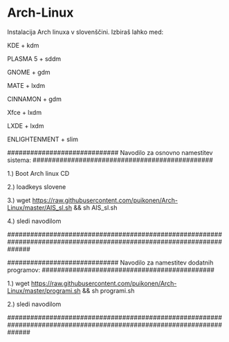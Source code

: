 # Arch-Linux

Instalacija Arch linuxa v slovenščini. Izbiraš lahko med:

KDE + kdm

PLASMA 5 + sddm

GNOME + gdm

MATE + lxdm

CINNAMON + gdm

Xfce + lxdm

LXDE + lxdm

ENLIGHTENMENT + slim

############################# Navodilo za osnovno namestitev sistema: ###############################################

1.) Boot Arch linux CD

2.) loadkeys slovene

3.) wget https://raw.githubusercontent.com/puikonen/Arch-Linux/master/AIS_sl.sh && sh AIS_sl.sh

4.) sledi navodilom

######################################################################################################################


############################# Navodilo za namestitev dodatnih programov: #############################################

1.) wget https://raw.githubusercontent.com/puikonen/Arch-Linux/master/programi.sh && sh programi.sh

2.) sledi navodilom

######################################################################################################################
